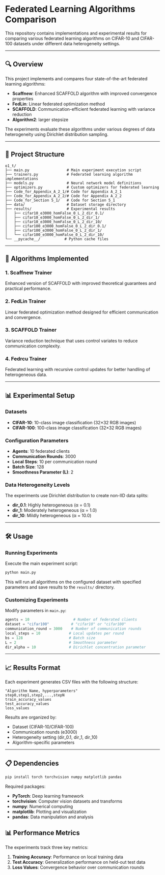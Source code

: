 # Federated Learning Algorithms Comparison

This repository contains implementations and experimental results for comparing various federated learning algorithms on CIFAR-10 and CIFAR-100 datasets under different data heterogeneity settings.

---

## 🔍 Overview

This project implements and compares four state-of-the-art federated learning algorithms:
- **Scaffnew**: Enhanced SCAFFOLD algorithm with improved convergence properties
- **FedLin**: Linear federated optimization method
- **SCAFFOLD**: Communication-efficient federated learning with variance reduction
- **Algorithm2**: larger stepsize

The experiments evaluate these algorithms under various degrees of data heterogeneity using Dirichlet distribution sampling.

---

## 📁 Project Structure

```
o1_t/
├── main.py                 # Main experiment execution script
├── trainers.py             # Federated learning algorithm implementations
├── models.py               # Neural network model definitions
├── optimizers.py           # Custom optimizers for federated learning
├── Code_for_Appendix_A_2_1/# Code for Appendix A_2_1
├── Code_for_Appendix_A_2_2/# Code for Appendix A_2_2
├── Code_for_Section 5_1/   # Code for Section 5_1
├── data/                   # Dataset storage directory
├── results/                # Experimental results
│   ├── cifar10_e3000_homFalse_0_L_2_dir_0.1/
│   ├── cifar10_e3000_homFalse_0_L_2_dir_1/
│   ├── cifar10_e3000_homFalse_0_L_2_dir_10/
│   ├── cifar100_e3000_homFalse_0_L_2_dir_0.1/
│   ├── cifar100_e3000_homFalse_0_L_2_dir_1/
│   └── cifar100_e3000_homFalse_0_L_2_dir_10/
└── __pycache__/           # Python cache files
```

---

## 🚀 Algorithms Implemented

### 1. Scaffnew Trainer
Enhanced version of SCAFFOLD with improved theoretical guarantees and practical performance.

### 2. FedLin Trainer  
Linear federated optimization method designed for efficient communication and convergence.

### 3. SCAFFOLD Trainer
Variance reduction technique that uses control variates to reduce communication complexity.

### 4. Fedrcu Trainer
Federated learning with recursive control updates for better handling of heterogeneous data.

---

## 📊 Experimental Setup

### Datasets
- **CIFAR-10**: 10-class image classification (32×32 RGB images)
- **CIFAR-100**: 100-class image classification (32×32 RGB images)

### Configuration Parameters
- **Agents**: 10 federated clients
- **Communication Rounds**: 3000
- **Local Steps**: 10 per communication round
- **Batch Size**: 128
- **Smoothness Parameter (L)**: 2

### Data Heterogeneity Levels
The experiments use Dirichlet distribution to create non-IID data splits:
- **dir_0.1**: Highly heterogeneous (α = 0.1)
- **dir_1**: Moderately heterogeneous (α = 1.0) 
- **dir_10**: Mildly heterogeneous (α = 10.0)

---

## 🛠️ Usage

### Running Experiments

Execute the main experiment script:
```bash
python main.py
```

This will run all algorithms on the configured dataset with specified parameters and save results to the `results/` directory.

### Customizing Experiments

Modify parameters in `main.py`:
```python
agents = 10                    # Number of federated clients
dataset = "cifar100"          # "cifar10" or "cifar100"
communication_round = 3000    # Number of communication rounds
local_steps = 10             # Local updates per round
bs = 128                     # Batch size
L = 2                        # Smoothness parameter
dir_alpha = 10               # Dirichlet concentration parameter
```

---

## 📈 Results Format

Each experiment generates CSV files with the following structure:
```csv
"Algorithm Name, hyperparameters"
step0,step1,step2,...,stepN
train_accuracy_values
test_accuracy_values  
loss_values
```

Results are organized by:
- Dataset (CIFAR-10/CIFAR-100)
- Communication rounds (e3000)
- Heterogeneity setting (dir_0.1, dir_1, dir_10)
- Algorithm-specific parameters

---

## 📋 Dependencies

```bash
pip install torch torchvision numpy matplotlib pandas
```

Required packages:
- **PyTorch**: Deep learning framework
- **torchvision**: Computer vision datasets and transforms
- **numpy**: Numerical computing
- **matplotlib**: Plotting and visualization
- **pandas**: Data manipulation and analysis

## 📊 Performance Metrics

The experiments track three key metrics:
1. **Training Accuracy**: Performance on local training data
2. **Test Accuracy**: Generalization performance on held-out test data
3. **Loss Values**: Convergence behavior over communication rounds

